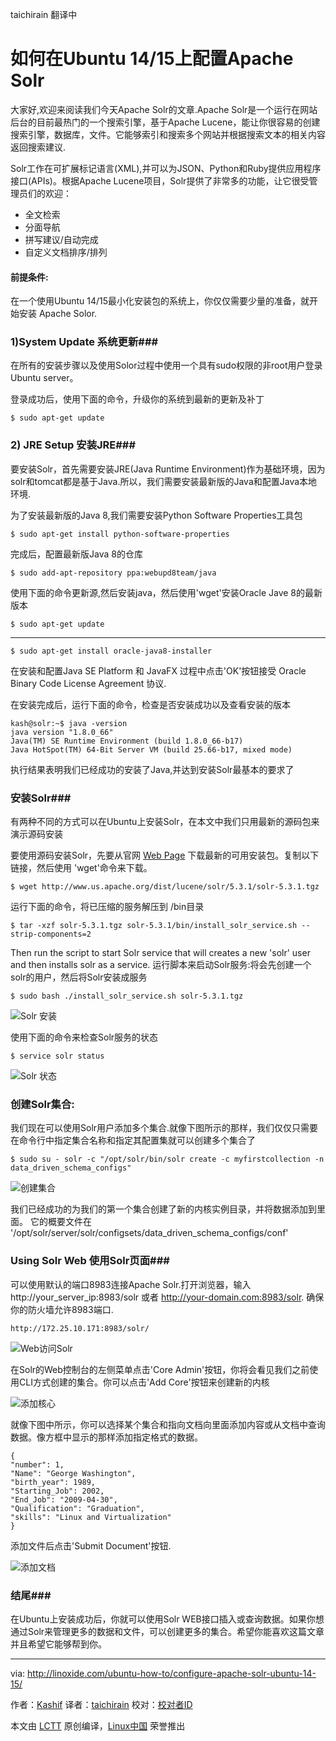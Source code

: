 taichirain 翻译中

如何在Ubuntu 14/15上配置Apache Solr
================================================================================
大家好,欢迎来阅读我们今天Apache Solr的文章.Apache Solr是一个运行在网站后台的目前最热门的一个搜索引擎，基于Apache Lucene，能让你很容易的创建搜索引擎，数据库，文件。它能够索引和搜索多个网站并根据搜索文本的相关内容返回搜索建议.


Solr工作在可扩展标记语言(XML),并可以为JSON、Python和Ruby提供应用程序接口(APIs)。根据Apache Lucene项目，Solr提供了非常多的功能，让它很受管理员们的欢迎：
- 全文检索
- 分面导航
- 拼写建议/自动完成
- 自定义文档排序/排列

#### 前提条件: ####
在一个使用Ubuntu 14/15最小化安装包的系统上，你仅仅需要少量的准备，就开始安装 Apache Solor.

### 1)System Update 系统更新###

在所有的安装步骤以及使用Solor过程中使用一个具有sudo权限的非root用户登录Ubuntu server。

登录成功后，使用下面的命令，升级你的系统到最新的更新及补丁

    $ sudo apt-get update

### 2) JRE Setup 安装JRE###
要安装Solr，首先需要安装JRE(Java Runtime Environment)作为基础环境，因为solr和tomcat都是基于Java.所以，我们需要安装最新版的Java和配置Java本地环境.

为了安装最新版的Java 8,我们需要安装Python Software Properties工具包

    $ sudo apt-get install python-software-properties

完成后，配置最新版Java 8的仓库

    $ sudo add-apt-repository ppa:webupd8team/java

使用下面的命令更新源,然后安装java，然后使用'wget'安装Oracle Jave 8的最新版本

    $ sudo apt-get update

----------

    $ sudo apt-get install oracle-java8-installer

在安装和配置Java SE Platform 和 JavaFX 过程中点击'OK'按钮接受 Oracle Binary Code License Agreement 协议.

在安装完成后，运行下面的命令，检查是否安装成功以及查看安装的版本

    kash@solr:~$ java -version
    java version "1.8.0_66"
    Java(TM) SE Runtime Environment (build 1.8.0_66-b17)
    Java HotSpot(TM) 64-Bit Server VM (build 25.66-b17, mixed mode)

执行结果表明我们已经成功的安装了Java,并达到安装Solr最基本的要求了

### 安装Solr###
有两种不同的方式可以在Ubuntu上安装Solr，在本文中我们只用最新的源码包来演示源码安装

要使用源码安装Solr，先要从官网 [Web Page][1] 下载最新的可用安装包。复制以下链接，然后使用 'wget'命令来下载。

    $ wget http://www.us.apache.org/dist/lucene/solr/5.3.1/solr-5.3.1.tgz

运行下面的命令，将已压缩的服务解压到 /bin目录

    $ tar -xzf solr-5.3.1.tgz solr-5.3.1/bin/install_solr_service.sh --strip-components=2

Then run the script to start Solr service that will creates a new 'solr' user and then installs solr as a service.
运行脚本来启动Solr服务:将会先创建一个solr的用户，然后将Solr安装成服务

    $ sudo bash ./install_solr_service.sh solr-5.3.1.tgz

![Solr 安装](http://blog.linoxide.com/wp-content/uploads/2015/11/12.png)

使用下面的命令来检查Solr服务的状态

    $ service solr status

![Solr 状态](http://blog.linoxide.com/wp-content/uploads/2015/11/22.png)

### 创建Solr集合: ###
我们现在可以使用Solr用户添加多个集合.就像下图所示的那样，我们仅仅只需要在命令行中指定集合名称和指定其配置集就可以创建多个集合了

    $ sudo su - solr -c "/opt/solr/bin/solr create -c myfirstcollection -n data_driven_schema_configs"

![创建集合](http://blog.linoxide.com/wp-content/uploads/2015/11/32.png)

我们已经成功的为我们的第一个集合创建了新的内核实例目录，并将数据添加到里面。
它的概要文件在 '/opt/solr/server/solr/configsets/data_driven_schema_configs/conf'

### Using Solr Web 使用Solr页面###
可以使用默认的端口8983连接Apache Solr.打开浏览器，输入 http://your_server_ip:8983/solr 或者 http://your-domain.com:8983/solr. 确保你的防火墙允许8983端口.

    http://172.25.10.171:8983/solr/

![Web访问Solr](http://blog.linoxide.com/wp-content/uploads/2015/11/42.png)

在Solr的Web控制台的左侧菜单点击'Core Admin'按钮，你将会看见我们之前使用CLI方式创建的集合。你可以点击'Add Core'按钮来创建新的内核

![添加核心](http://blog.linoxide.com/wp-content/uploads/2015/11/52.png)

就像下图中所示，你可以选择某个集合和指向文档向里面添加内容或从文档中查询数据。像方框中显示的那样添加指定格式的数据。

    {
    "number": 1,
    "Name": "George Washington",
    "birth_year": 1989,
    "Starting_Job": 2002,
    "End_Job": "2009-04-30",
    "Qualification": "Graduation",
    "skills": "Linux and Virtualization"
    }

添加文件后点击'Submit Document'按钮.

![添加文档](http://blog.linoxide.com/wp-content/uploads/2015/11/62.png)

### 结尾###
在Ubuntu上安装成功后，你就可以使用Solr WEB接口插入或查询数据。如果你想通过Solr来管理更多的数据和文件，可以创建更多的集合。希望你能喜欢这篇文章并且希望它能够帮到你。

--------------------------------------------------------------------------------

via: http://linoxide.com/ubuntu-how-to/configure-apache-solr-ubuntu-14-15/

作者：[Kashif][a]
译者：[taichirain](https://github.com/taichirain)
校对：[校对者ID](https://github.com/校对者ID)

本文由 [LCTT](https://github.com/LCTT/TranslateProject) 原创编译，[Linux中国](https://linux.cn/) 荣誉推出

[a]:http://linoxide.com/author/kashifs/
[1]:http://lucene.apache.org/solr/
